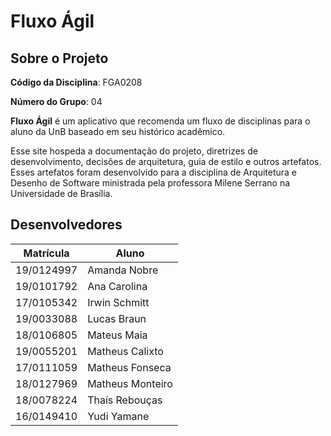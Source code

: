 <!--- Logo do Projeto -->

<!--- Esse repositório é para ser utilizado pelos grupos como um template inicial, da home page do Projeto.
As seções do Template NÃO DEVEM SER OMITIDAS, sendo TODAS RELEVANTES.
Demais diretrizes sobre a organização da wiki constam no Moodle Aprender 3.

**!! Atenção: Renomeie o seu repositório para (Ano.Semestre)_(Grupo)_(NomeDoProjeto)*. !!** 

**!! *Não coloque os nomes dos alunos no título do repositório*. !!**

**!! *Exemplo de título correto: 2022.1_G1_ProjetoPandora*. !!** -->
# Fluxo Ágil 

## Sobre o Projeto

**Código da Disciplina**: FGA0208

**Número do Grupo**: 04

**Fluxo Ágil** é um aplicativo que recomenda um fluxo de disciplinas para o 
aluno da UnB baseado em seu histórico acadêmico.

Esse site hospeda a documentação do projeto, diretrizes de desenvolvimento,
decisões de arquitetura, guia de estilo e outros artefatos. Esses artefatos
foram desenvolvido para a disciplina de Arquitetura e Desenho de Software 
ministrada pela professora Milene Serrano na Universidade de Brasília.

<!--
Descreva o seu projeto em linhas gerais.
Use referências, links, que permitam conhecer um pouco mais sobre o projeto. 
-->

## Desenvolvedores

| Matrícula  | Aluno            |
| ---------- | ---------------- |
| 19/0124997 | Amanda Nobre     |
| 19/0101792 | Ana Carolina     |
| 17/0105342 | Irwin Schmitt    |
| 19/0033088 | Lucas Braun      |
| 18/0106805 | Mateus Maia      |
| 19/0055201 | Matheus Calixto  |
| 17/0111059 | Matheus Fonseca  |
| 18/0127969 | Matheus Monteiro |
| 18/0078224 | Thaís Rebouças   |
| 16/0149410 | Yudi Yamane      |

<!--- 
## Screenshots Primeira Entrega <<FOCO: DSW(Base)>>
Adicione 2 ou mais screenshots do projeto em termos de artefatos da Primeira Entrega.

## Screenshots Segunda Entrega <<FOCO: DSW(Modelagem)>>
Adicione 2 ou mais screenshots do projeto em termos de artefatos da Segunda Entrega.

## Screenshots Terceira Entrega <<FOCO: DSW(Padrões de Projeto)>>
Adicione 2 ou mais screenshots do projeto em termos de artefatos da Terceira Entrega.

## Screenshots Quarta Entrega (FINAL) <<FOCOS: Arquitetura & Reutilização de Software & PROJETO FINAL>>
Adicione 2 ou mais screenshots do projeto em termos de interface e/ou funcionamento.

## Descritivo dos Principais Aspectos Técnicos 
**Principal(is) Metodologia(s) Adotada(s)**: xxxxxx<br>
**Principais Linguagens Utilizadas e/ou Pretendidas**: xxxxxx<br>
**Principais Tecnologias Utilizadas e/ou Pretendidas**: xxxxxx<br>
**Principal(is) Estilo(s) Arquitetural(is) Adotado(s)**: xxxxxx<br>

## O Projeto está rodando?
( ) SIM
( ) NÃO
Se SIM, insira um manual (ou um script) para auxiliar ainda mais os interessados em consultar o projeto.

## Informações Complementares 
Quaisquer outras informações sobre seu projeto podem ser descritas nessa seção.
